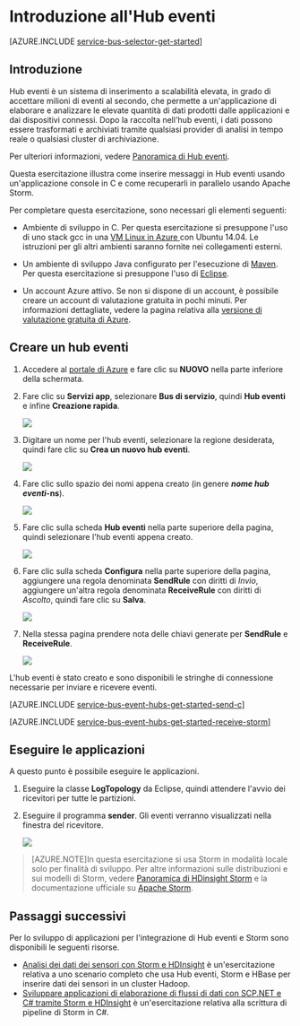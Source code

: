 <properties
	pageTitle="Introduzione all'Hub eventi"
	description="Eseguire questa esercitazione per iniziare a usare gli hub eventi di Azure, inviare gli eventi in C e riceverli in un cluster di Apache Storm."
	services="event-hubs"
	documentationCenter=""
	authors="fsautomata"
	manager="timlt"
	editor=""/>

<tags
	ms.service="event-hubs"
	ms.workload="core"
	ms.tgt_pltfrm="c"
	ms.devlang="java"
	ms.topic="article"
	ms.date="09/01/2015"
	ms.author="sethm"/>

# Introduzione all'Hub eventi

[AZURE.INCLUDE [service-bus-selector-get-started](../../includes/service-bus-selector-get-started.md)]

## Introduzione

Hub eventi è un sistema di inserimento a scalabilità elevata, in grado di accettare milioni di eventi al secondo, che permette a un'applicazione di elaborare e analizzare le elevate quantità di dati prodotti dalle applicazioni e dai dispositivi connessi. Dopo la raccolta nell'hub eventi, i dati possono essere trasformati e archiviati tramite qualsiasi provider di analisi in tempo reale o qualsiasi cluster di archiviazione.

Per ulteriori informazioni, vedere [Panoramica di Hub eventi].

Questa esercitazione illustra come inserire messaggi in Hub eventi usando un'applicazione console in C e come recuperarli in parallelo usando Apache Storm.

Per completare questa esercitazione, sono necessari gli elementi seguenti:

+ Ambiente di sviluppo in C. Per questa esercitazione si presuppone l'uso di uno stack gcc in una [VM Linux in Azure ](../virtual-machines/virtual-machines-linux-tutorial.md) con Ubuntu 14.04. Le istruzioni per gli altri ambienti saranno fornite nei collegamenti esterni.

+ Un ambiente di sviluppo Java configurato per l'esecuzione di [Maven](http://maven.apache.org/). Per questa esercitazione si presuppone l'uso di [Eclipse](https://www.eclipse.org/).

+ Un account Azure attivo. Se non si dispone di un account, è possibile creare un account di valutazione gratuita in pochi minuti. Per informazioni dettagliate, vedere la pagina relativa alla [versione di valutazione gratuita di Azure](https://azure.microsoft.com/pricing/free-trial/).

## Creare un hub eventi

1. Accedere al [portale di Azure] e fare clic su **NUOVO** nella parte inferiore della schermata.

2. Fare clic su **Servizi app**, selezionare **Bus di servizio**, quindi **Hub eventi** e infine **Creazione rapida**.

	![][1]

3. Digitare un nome per l'hub eventi, selezionare la regione desiderata, quindi fare clic su **Crea un nuovo hub eventi**.

	![][2]

4. Fare clic sullo spazio dei nomi appena creato (in genere ***nome hub eventi*-ns**).

	![][3]

5. Fare clic sulla scheda **Hub eventi** nella parte superiore della pagina, quindi selezionare l'hub eventi appena creato.

	![][4]

6. Fare clic sulla scheda **Configura** nella parte superiore della pagina, aggiungere una regola denominata **SendRule** con diritti di *Invio*, aggiungere un'altra regola denominata **ReceiveRule** con diritti di *Ascolto*, quindi fare clic su **Salva**.

	![][5]

7. Nella stessa pagina prendere nota delle chiavi generate per **SendRule** e **ReceiveRule**.

	![][6c]

L'hub eventi è stato creato e sono disponibili le stringhe di connessione necessarie per inviare e ricevere eventi.

[AZURE.INCLUDE [service-bus-event-hubs-get-started-send-c](../../includes/service-bus-event-hubs-get-started-send-c.md)]

[AZURE.INCLUDE [service-bus-event-hubs-get-started-receive-storm](../../includes/service-bus-event-hubs-get-started-receive-storm.md)]

## Eseguire le applicazioni

A questo punto è possibile eseguire le applicazioni.

1.	Eseguire la classe **LogTopology** da Eclipse, quindi attendere l'avvio dei ricevitori per tutte le partizioni.

2.	Eseguire il programma **sender**. Gli eventi verranno visualizzati nella finestra del ricevitore.

	![][23]

> [AZURE.NOTE]In questa esercitazione si usa Storm in modalità locale solo per finalità di sviluppo. Per altre informazioni sulle distribuzioni e sui modelli di Storm, vedere [Panoramica di HDinsight Storm] e la documentazione ufficiale su [Apache Storm].

## Passaggi successivi

Per lo sviluppo di applicazioni per l'integrazione di Hub eventi e Storm sono disponibili le seguenti risorse.

- [Analisi dei dati dei sensori con Storm e HDInsight] è un'esercitazione relativa a uno scenario completo che usa Hub eventi, Storm e HBase per inserire dati dei sensori in un cluster Hadoop.
- [Sviluppare applicazioni di elaborazione di flussi di dati con SCP.NET e C# tramite Storm e HDInsight] è un'esercitazione relativa alla scrittura di pipeline di Storm in C#.

<!-- Images. -->
[1]: ./media/event-hubs-c-storm-getstarted/create-event-hub1.png
[2]: ./media/event-hubs-c-storm-getstarted/create-event-hub2.png
[3]: ./media/event-hubs-c-storm-getstarted/create-event-hub3.png
[4]: ./media/event-hubs-c-storm-getstarted/create-event-hub4.png
[5]: ./media/event-hubs-c-storm-getstarted/create-event-hub5.png
[6]: ./media/event-hubs-getstarted/create-event-hub6.png
[6c]: ./media/event-hubs-c-storm-getstarted/create-event-hub6c.png

[23]: ./media/event-hubs-c-storm-getstarted/receive-storm3.png

<!-- Links -->
[portale di Azure]: https://manage.windowsazure.com/
[Event Processor Host]: https://www.nuget.org/packages/Microsoft.Azure.ServiceBus.EventProcessorHost
[Panoramica di Hub eventi]: event-hubs-overview.md

[Apache Storm]: https://storm.incubator.apache.org
[Panoramica di HDinsight Storm]: ../hdinsight/hdinsight-storm-overview.md/
[Analisi dei dati dei sensori con Storm e HDInsight]: ../hdinsight/hdinsight-storm-sensor-data-analysis.md
[Sviluppare applicazioni di elaborazione di flussi di dati con SCP.NET e C# tramite Storm e HDInsight]: ../hdinsight/hdinsight-storm-develop-csharp-visual-studio-topology.md
 

<!---HONumber=September15_HO1-->